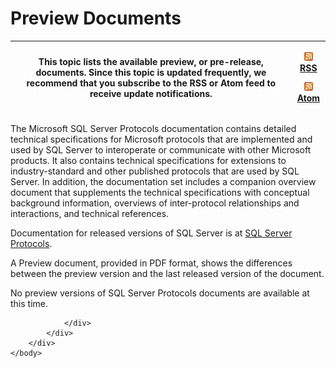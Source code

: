 <html dir="LTR" xmlns:mshelp="http://msdn.microsoft.com/mshelp" xmlns:ddue="http://ddue.schemas.microsoft.com/authoring/2003/5" xmlns:xlink="http://www.w3.org/1999/xlink" xmlns:tool="http://www.microsoft.com/tooltip">
    <head>
        <meta http-equiv="Content-Type" content="text/html; CHARSET=utf-8"></meta>
        <meta name="save" content="history"></meta>
        <title>Preview Documents</title>
        <xml>
            <mshelp:toctitle title="Preview Documents"></mshelp:toctitle>
            <mshelp:rltitle title="Preview Documents"></mshelp:rltitle>
            <mshelp:keyword index="A" term="9523bb93-328f-4e27-9b1b-a0aab77ebcf0"></mshelp:keyword>
            <mshelp:attr name="DCSext.ContentType" value="open specification"></mshelp:attr>
            <mshelp:attr name="AssetID" value="9523bb93-328f-4e27-9b1b-a0aab77ebcf0"></mshelp:attr>
            <mshelp:attr name="TopicType" value="kbRef"></mshelp:attr>
            <mshelp:attr name="DCSext.Title" value="Preview Documents" />
        </xml>
    </head>
    <body>
        <div id="header">
            <h1 class="heading">Preview Documents</h1>
        </div>
        <div id="mainSection">
            <div id="mainBody">
                <div id="allHistory" class="saveHistory"></div>
                <div id="sectionSection0" class="section" name="collapseableSection">
                    

<p> </p>

<table>
 <thead>
  <tr>
   <th>
   <p>This topic lists the available preview, or
   pre-release, documents. Since this topic is updated frequently, we recommend
   that you subscribe to the RSS or Atom feed to receive update notifications.</p>
   </th>
   <th>
   <p><img id="Picture 2" src="MS-SQLPROTLP_files/image005.png"><a href="http://blogs.msdn.com/b/protocol_content_errata/rss.aspx">RSS</a></p>
   <p><img id="Picture 1" src="MS-SQLPROTLP_files/image005.png"><a href="http://blogs.msdn.com/b/protocol_content_errata/atom.aspx">Atom</a></p>
   </th>
  </tr>
 </thead>
</table>

<p>The Microsoft SQL Server Protocols documentation contains
detailed technical specifications for Microsoft protocols that are implemented
and used by SQL Server to interoperate or communicate with other Microsoft
products. It also contains technical specifications for extensions to
industry-standard and other published protocols that are used by SQL Server. In
addition, the documentation set includes a companion overview document that
supplements the technical specifications with conceptual background information,
overviews of inter-protocol relationships and interactions, and technical
references.</p>

<p>Documentation for released versions of SQL Server is at <a href="https://msdn.microsoft.com/library/f16558b2-4561-45be-89c9-6f9114514c97">SQL
Server Protocols</a>.</p>

<p>A Preview document, provided in PDF format, shows the
differences between the preview version and the last released version of the
document.</p>

<p>No preview versions of SQL Server Protocols documents are
available at this time.</p>


                </div>
            </div>
        </div>
    </body>
</html>